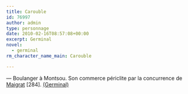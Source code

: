 ```yaml
---
title: Carouble
id: 76997
author: admin
type: personnage
date: 2010-02-16T08:57:08+00:00
excerpt: Germinal
novel:
  - germinal
rm_character_name_main: Carouble

---
```

— Boulanger à Montsou. Son commerce périclite par la concurrence de [Maigrat][1]<a></a> [284]. [(Germinal)][2]

 [1]: /personnage/maigrat/
 [2]: /romans/germinal/